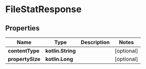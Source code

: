 
# FileStatResponse

## Properties
Name | Type | Description | Notes
------------ | ------------- | ------------- | -------------
**contentType** | **kotlin.String** |  |  [optional]
**propertySize** | **kotlin.Long** |  |  [optional]



